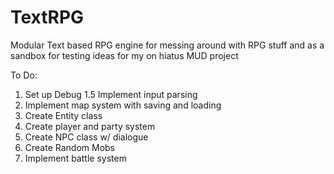 # TextRPG
Modular Text based RPG engine for messing around with RPG stuff and as a sandbox for testing ideas for my on hiatus MUD project

To Do:
1. Set up Debug
1.5 Implement input parsing
2. Implement map system with saving and loading
3. Create Entity class
4. Create player and party system
5. Create NPC class w/ dialogue
6. Create Random Mobs
7. Implement battle system
